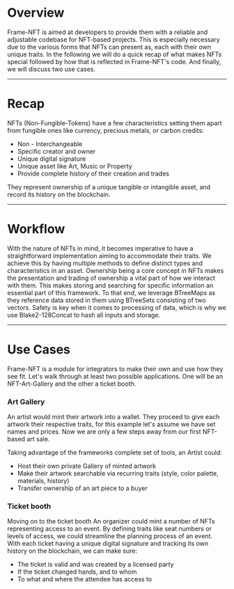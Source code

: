 # Overview
Frame-NFT is aimed at developers to provide them with a reliable and adjustable codebase for NFT-based projects. 
This is especially necessary due to the various forms that NFTs can present as, each with their own unique traits.
In the following we will do a quick recap of what makes NFTs special followed by how that is reflected in Frame-NFT's code.
And finally, we will discuss two use cases.

---

# Recap
NFTs (Non-Fungible-Tokens) have a few characteristics setting them apart from fungible ones like currency, precious metals, or carbon credits:
* Non - Interchangeable 
* Specific creator and owner
* Unique digital signature
* Unique asset like Art, Music or Property
* Provide complete history of their creation and trades

They represent ownership of a unique tangible or intangible asset, and record its history on the blockchain.

---

# Workflow
With the nature of NFTs in mind, it becomes imperative to have a straightforward implementation aiming to accommodate their traits.
We achieve this by having multiple methods to define distinct types and characteristics in an asset.
Ownership being a core concept in NFTs makes the presentation and trading of ownership a vital part of how we interact with them.
This makes storing and searching for specific information an essential part of this framework.
To that end, we leverage BTreeMaps as they reference data stored in them using BTreeSets consisting of two vectors.
Safety is key when it comes to processing of data, which is why we use Blake2-128Concat to hash all inputs and storage.

---

# Use Cases
Frame-NFT is a module for integrators to make their own and use how they see fit.
Let's walk through at least two possible applications. One will be an NFT-Art-Gallery and the other a ticket booth.

### Art Gallery
An artist would mint their artwork into a wallet. 
They proceed to give each artwork their respective traits, for this example let's assume we have set names and prices.
Now we are only a few steps away from our first NFT-based art sale.

Taking advantage of the frameworks complete set of tools, an Artist could:
* Host their own private Gallery of minted artwork
* Make their artwork searchable via recurring traits (style, color palette, materials, history)
* Transfer ownership of an art piece to a buyer

### Ticket booth
Moving on to the ticket booth
An organizer could mint a number of NFTs representing access to an event. 
By defining traits like seat numbers or levels of access, we could streamline the planning process of an event.
With each ticket having a unique digital signature and tracking its own history on the blockchain, we can make sure:
* The ticket is valid and was created by a licensed party
* If the ticket changed hands, and to whom
* To what and where the attendee has access to 
